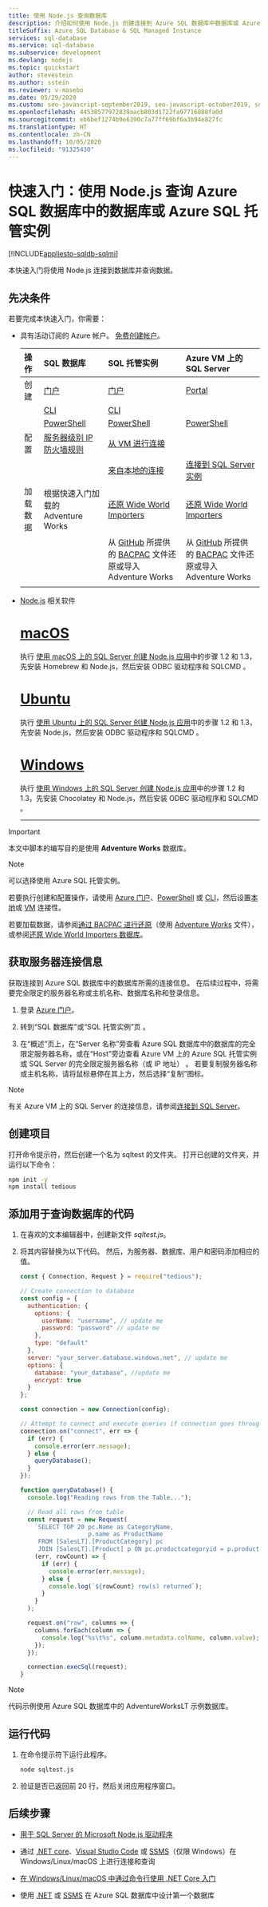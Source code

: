 ```yaml
---
title: 使用 Node.js 查询数据库
description: 介绍如何使用 Node.js 创建连接到 Azure SQL 数据库中数据库或 Azure SQL 托管实例的程序，并使用 T-SQL 语句对其进行查询。
titleSuffix: Azure SQL Database & SQL Managed Instance
services: sql-database
ms.service: sql-database
ms.subservice: development
ms.devlang: nodejs
ms.topic: quickstart
author: stevestein
ms.author: sstein
ms.reviewer: v-masebo
ms.date: 05/29/2020
ms.custom: seo-javascript-september2019, seo-javascript-october2019, sqldbrb=2, devx-track-js
ms.openlocfilehash: 44530577972839aacb803d1722fa97716088fa0d
ms.sourcegitcommit: eb6bef1274b9e6390c7a77ff69bf6a3b94e827fc
ms.translationtype: HT
ms.contentlocale: zh-CN
ms.lasthandoff: 10/05/2020
ms.locfileid: "91325430"
---
```

# <a name="quickstart-use-nodejs-to-query-a-database-in-azure-sql-database-or-azure-sql-managed-instance"></a>快速入门：使用 Node.js 查询 Azure SQL 数据库中的数据库或 Azure SQL 托管实例
[!INCLUDE[appliesto-sqldb-sqlmi](../includes/appliesto-sqldb-sqlmi.md)]

本快速入门将使用 Node.js 连接到数据库并查询数据。

## <a name="prerequisites"></a>先决条件

若要完成本快速入门，你需要：

- 具有活动订阅的 Azure 帐户。 [免费创建帐户](https://azure.microsoft.com/free/?ref=microsoft.com&utm_source=microsoft.com&utm_medium=docs&utm_campaign=visualstudio)。

  | 操作 | SQL 数据库 | SQL 托管实例 | Azure VM 上的 SQL Server |
  |:--- |:--- |:---|:---|
  | 创建| [门户](single-database-create-quickstart.md) | [门户](../managed-instance/instance-create-quickstart.md) | [Portal](../virtual-machines/windows/sql-vm-create-portal-quickstart.md)
  || [CLI](scripts/create-and-configure-database-cli.md) | [CLI](https://medium.com/azure-sqldb-managed-instance/working-with-sql-managed-instance-using-azure-cli-611795fe0b44) |
  || [PowerShell](scripts/create-and-configure-database-powershell.md) | [PowerShell](../managed-instance/scripts/create-configure-managed-instance-powershell.md) | [PowerShell](../virtual-machines/windows/sql-vm-create-powershell-quickstart.md)
  | 配置 | [服务器级别 IP 防火墙规则](firewall-create-server-level-portal-quickstart.md)| [从 VM 进行连接](../managed-instance/connect-vm-instance-configure.md)|
  |||[来自本地的连接](../managed-instance/point-to-site-p2s-configure.md) | [连接到 SQL Server 实例](../virtual-machines/windows/sql-vm-create-portal-quickstart.md)
  |加载数据|根据快速入门加载的 Adventure Works|[还原 Wide World Importers](../managed-instance/restore-sample-database-quickstart.md) | [还原 Wide World Importers](../managed-instance/restore-sample-database-quickstart.md) |
  |||从 [GitHub](https://github.com/Microsoft/sql-server-samples/tree/master/samples/databases/adventure-works) 所提供的 [BACPAC](database-import.md) 文件还原或导入 Adventure Works| 从 [GitHub](https://github.com/Microsoft/sql-server-samples/tree/master/samples/databases/adventure-works) 所提供的 [BACPAC](database-import.md) 文件还原或导入 Adventure Works|
  |||


- [Node.js](https://nodejs.org) 相关软件

  # <a name="macos"></a>[macOS](#tab/macos)

  执行 [使用 macOS 上的 SQL Server 创建 Node.js 应用](https://www.microsoft.com/sql-server/developer-get-started/node/mac/)中的步骤 1.2 和 1.3，先安装 Homebrew 和 Node.js，然后安装 ODBC 驱动程序和 SQLCMD 。

  # <a name="ubuntu"></a>[Ubuntu](#tab/ubuntu)

  执行 [使用 Ubuntu 上的 SQL Server 创建 Node.js 应用](https://www.microsoft.com/sql-server/developer-get-started/node/ubuntu/)中的步骤 1.2 和 1.3，先安装 Node.js，然后安装 ODBC 驱动程序和 SQLCMD 。

  # <a name="windows"></a>[Windows](#tab/windows)

  执行 [使用 Windows 上的 SQL Server 创建 Node.js 应用](https://www.microsoft.com/sql-server/developer-get-started/node/windows/)中的步骤 1.2 和 1.3，先安装 Chocolatey 和 Node.js，然后安装 ODBC 驱动程序和 SQLCMD 。

  ---

> [!IMPORTANT]
> 本文中脚本的编写目的是使用 **Adventure Works** 数据库。

> [!NOTE]
> 可以选择使用 Azure SQL 托管实例。
>
> 若要执行创建和配置操作，请使用 [Azure 门户](../managed-instance/instance-create-quickstart.md)、[PowerShell](../managed-instance/scripts/create-configure-managed-instance-powershell.md) 或 [CLI](https://medium.com/azure-sqldb-managed-instance/working-with-sql-managed-instance-using-azure-cli-611795fe0b44)，然后设置[本地](../managed-instance/point-to-site-p2s-configure.md)或 [VM](../managed-instance/connect-vm-instance-configure.md) 连接性。
>
> 若要加载数据，请参阅[通过 BACPAC 进行还原](database-import.md)（使用 [Adventure Works](https://github.com/Microsoft/sql-server-samples/tree/master/samples/databases/adventure-works) 文件），或参阅[还原 Wide World Importers 数据库](../managed-instance/restore-sample-database-quickstart.md)。

## <a name="get-server-connection-information"></a>获取服务器连接信息

获取连接到 Azure SQL 数据库中的数据库所需的连接信息。 在后续过程中，将需要完全限定的服务器名称或主机名称、数据库名称和登录信息。

1. 登录 [Azure 门户](https://portal.azure.com/)。

2. 转到“SQL 数据库”或“SQL 托管实例”页 。

3. 在“概述”页上，在“Server 名称”旁查看 Azure SQL 数据库中的数据库的完全限定服务器名称，或在“Host”旁边查看 Azure VM 上的 Azure SQL 托管实例或 SQL Server 的完全限定服务器名称（或 IP 地址）  。 若要复制服务器名称或主机名称，请将鼠标悬停在其上方，然后选择“复制”图标。

> [!NOTE]
> 有关 Azure VM 上的 SQL Server 的连接信息，请参阅[连接到 SQL Server](../virtual-machines/windows/sql-vm-create-portal-quickstart.md#connect-to-sql-server)。

## <a name="create-the-project"></a>创建项目

打开命令提示符，然后创建一个名为 sqltest 的文件夹。 打开已创建的文件夹，并运行以下命令：

  ```bash
  npm init -y
  npm install tedious
  ```

## <a name="add-code-to-query-the-database"></a>添加用于查询数据库的代码

1. 在喜欢的文本编辑器中，创建新文件 *sqltest.js*。

1. 将其内容替换为以下代码。 然后，为服务器、数据库、用户和密码添加相应的值。

    ```js
    const { Connection, Request } = require("tedious");

    // Create connection to database
    const config = {
      authentication: {
        options: {
          userName: "username", // update me
          password: "password" // update me
        },
        type: "default"
      },
      server: "your_server.database.windows.net", // update me
      options: {
        database: "your_database", //update me
        encrypt: true
      }
    };

    const connection = new Connection(config);

    // Attempt to connect and execute queries if connection goes through
    connection.on("connect", err => {
      if (err) {
        console.error(err.message);
      } else {
        queryDatabase();
      }
    });

    function queryDatabase() {
      console.log("Reading rows from the Table...");

      // Read all rows from table
      const request = new Request(
        `SELECT TOP 20 pc.Name as CategoryName,
                       p.name as ProductName
         FROM [SalesLT].[ProductCategory] pc
         JOIN [SalesLT].[Product] p ON pc.productcategoryid = p.productcategoryid`,
        (err, rowCount) => {
          if (err) {
            console.error(err.message);
          } else {
            console.log(`${rowCount} row(s) returned`);
          }
        }
      );

      request.on("row", columns => {
        columns.forEach(column => {
          console.log("%s\t%s", column.metadata.colName, column.value);
        });
      });

      connection.execSql(request);
    }
    ```

> [!NOTE]
> 代码示例使用 Azure SQL 数据库中的 AdventureWorksLT 示例数据库。

## <a name="run-the-code"></a>运行代码

1. 在命令提示符下运行此程序。

    ```bash
    node sqltest.js
    ```

1. 验证是否已返回前 20 行，然后关闭应用程序窗口。

## <a name="next-steps"></a>后续步骤

- [用于 SQL Server 的 Microsoft Node.js 驱动程序](/sql/connect/node-js/node-js-driver-for-sql-server)

- 通过 [.NET core](connect-query-dotnet-core.md)、[Visual Studio Code](connect-query-vscode.md) 或 [SSMS](connect-query-ssms.md)（仅限 Windows）在 Windows/Linux/macOS 上进行连接和查询

- [在 Windows/Linux/macOS 中通过命令行使用 .NET Core 入门](/dotnet/core/tutorials/using-with-xplat-cli)

- 使用 [.NET](design-first-database-csharp-tutorial.md) 或 [SSMS](design-first-database-tutorial.md) 在 Azure SQL 数据库中设计第一个数据库
